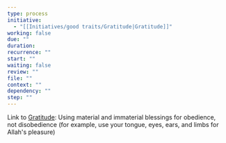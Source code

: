 ```yaml
---
type: process
initiative:
  - "[[Initiatives/good traits/Gratitude|Gratitude]]"
working: false
due: ""
duration: 
recurrence: ""
start: ""
waiting: false
review: ""
file: ""
context: ""
dependency: ""
step: ""
---
```


Link to [Gratitude](Initiatives/good%20traits/Gratitude.md): Using material and immaterial blessings for obedience, not disobedience (for example, use your tongue, eyes, ears, and limbs for Allah's pleasure)
